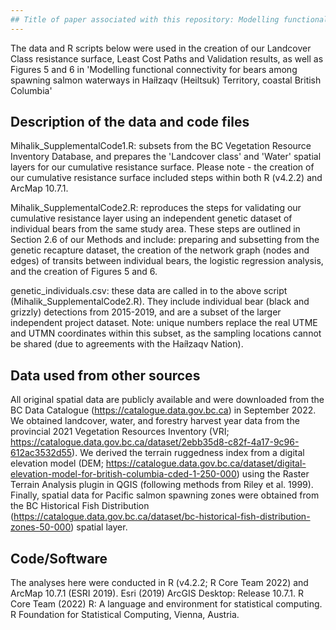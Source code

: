 ```yaml
---
## Title of paper associated with this repository: Modelling functional connectivity for bears among spawning salmon waterways in Haíɫzaqv (Heiltsuk) Territory, coastal British Columbia
---
```


The data and R scripts below were used in the creation of our Landcover Class resistance surface, Least Cost Paths and Validation results, as well as Figures 5 and 6 in 'Modelling functional connectivity for bears among spawning salmon waterways in Haíɫzaqv (Heiltsuk) Territory, coastal British Columbia' 

## Description of the data and code files

Mihalik_SupplementalCode1.R: subsets from the BC Vegetation Resource Inventory Database, and prepares the 'Landcover class' and 'Water' spatial layers for our cumulative resistance surface. Please note - the creation of our cumulative resistance surface included steps within both R (v4.2.2) and ArcMap 10.7.1.

Mihalik_SupplementalCode2.R: reproduces the steps for validating our cumulative resistance layer using an independent genetic dataset of individual bears from the same study area. These steps are outlined in Section 2.6 of our Methods and include: preparing and subsetting from the genetic recapture dataset, the creation of the network graph (nodes and edges) of transits between individual bears, the logistic regression analysis, and the creation of Figures 5 and 6. 

genetic_individuals.csv: these data are called in to the above script (Mihalik_SupplementalCode2.R). They include individual bear (black and grizzly) detections from 2015-2019, and are a subset of the larger independent project dataset. Note: unique numbers replace the real UTME and UTMN coordinates within this subset, as the sampling locations cannot be shared (due to agreements with the Haíɫzaqv Nation).

## Data used from other sources
All original spatial data are publicly available and were downloaded from the BC Data Catalogue (https://catalogue.data.gov.bc.ca) in September 2022. We obtained landcover, water, and forestry harvest year data from the provincial 2021 Vegetation Resources Inventory (VRI; https://catalogue.data.gov.bc.ca/dataset/2ebb35d8-c82f-4a17-9c96-612ac3532d55). We derived the terrain ruggedness index from a digital elevation model (DEM; https://catalogue.data.gov.bc.ca/dataset/digital-elevation-model-for-british-columbia-cded-1-250-000) using the Raster Terrain Analysis plugin in QGIS (following methods from Riley et al. 1999). Finally, spatial data for Pacific salmon spawning zones were obtained from the BC Historical Fish Distribution (https://catalogue.data.gov.bc.ca/dataset/bc-historical-fish-distribution-zones-50-000) spatial layer.

## Code/Software
The analyses here were conducted in R (v4.2.2; R Core Team 2022) and ArcMap 10.7.1 (ESRI 2019). 
Esri (2019) ArcGIS Desktop: Release 10.7.1. 
R Core Team (2022) R: A language and environment for statistical computing. R Foundation for Statistical Computing, Vienna, Austria.
